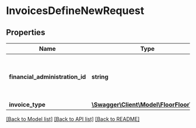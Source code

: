 # InvoicesDefineNewRequest

## Properties
Name | Type | Description | Notes
------------ | ------------- | ------------- | -------------
**financial_administration_id** | **string** | The employee Id who is the owner of the invoice. | 
**invoice_type** | [**\Swagger\Client\Model\FloorFloorType**](FloorFloorType.md) |  | 

[[Back to Model list]](../README.md#documentation-for-models) [[Back to API list]](../README.md#documentation-for-api-endpoints) [[Back to README]](../README.md)


